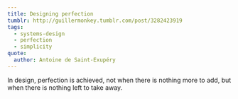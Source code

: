 ```yaml
---
title: Designing perfection
tumblr: http://guillermonkey.tumblr.com/post/3282423919
tags:
  - systems-design
  - perfection
  - simplicity
quote:
  author: Antoine de Saint-Exupéry
---
```


In design, perfection is achieved, not when there is nothing more to add, but when there is nothing left to take away.
